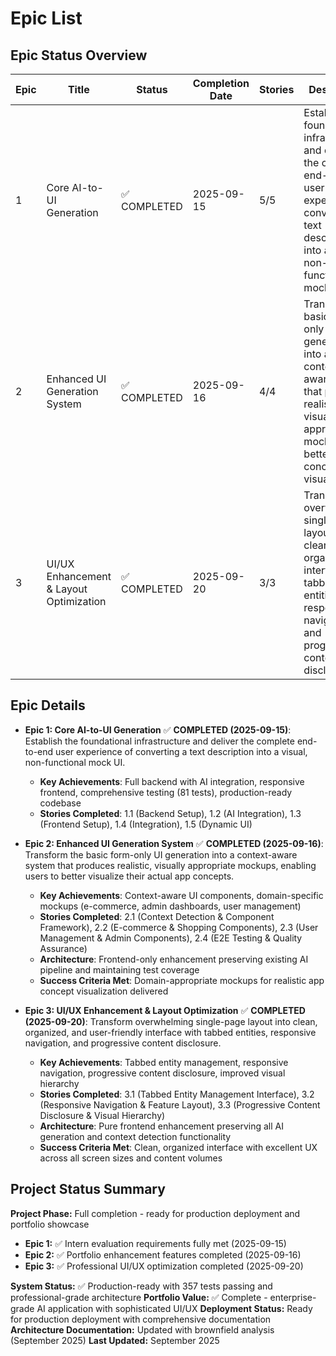 # Epic List

## Epic Status Overview

| Epic | Title                                   | Status       | Completion Date | Stories | Description                                                                                                                                                          |
| ---- | --------------------------------------- | ------------ | --------------- | ------- | -------------------------------------------------------------------------------------------------------------------------------------------------------------------- |
| 1    | Core AI-to-UI Generation                | ✅ COMPLETED | 2025-09-15      | 5/5     | Establish the foundational infrastructure and deliver the complete end-to-end user experience of converting a text description into a visual, non-functional mock UI |
| 2    | Enhanced UI Generation System           | ✅ COMPLETED | 2025-09-16      | 4/4     | Transform the basic form-only UI generation into a context-aware system that produces realistic, visually appropriate mockups for better app concept visualization   |
| 3    | UI/UX Enhancement & Layout Optimization | ✅ COMPLETED | 2025-09-20      | 3/3     | Transform overwhelming single-page layout into clean, organized interface with tabbed entities, responsive navigation, and progressive content disclosure            |

## Epic Details

- **Epic 1: Core AI-to-UI Generation** ✅ **COMPLETED (2025-09-15)**: Establish the foundational infrastructure and deliver the complete end-to-end user experience of converting a text description into a visual, non-functional mock UI.
  - **Key Achievements**: Full backend with AI integration, responsive frontend, comprehensive testing (81 tests), production-ready codebase
  - **Stories Completed**: 1.1 (Backend Setup), 1.2 (AI Integration), 1.3 (Frontend Setup), 1.4 (Integration), 1.5 (Dynamic UI)

- **Epic 2: Enhanced UI Generation System** ✅ **COMPLETED (2025-09-16)**: Transform the basic form-only UI generation into a context-aware system that produces realistic, visually appropriate mockups, enabling users to better visualize their actual app concepts.
  - **Key Achievements**: Context-aware UI components, domain-specific mockups (e-commerce, admin dashboards, user management)
  - **Stories Completed**: 2.1 (Context Detection & Component Framework), 2.2 (E-commerce & Shopping Components), 2.3 (User Management & Admin Components), 2.4 (E2E Testing & Quality Assurance)
  - **Architecture**: Frontend-only enhancement preserving existing AI pipeline and maintaining test coverage
  - **Success Criteria Met**: Domain-appropriate mockups for realistic app concept visualization delivered

- **Epic 3: UI/UX Enhancement & Layout Optimization** ✅ **COMPLETED (2025-09-20)**: Transform overwhelming single-page layout into clean, organized, and user-friendly interface with tabbed entities, responsive navigation, and progressive content disclosure.
  - **Key Achievements**: Tabbed entity management, responsive navigation, progressive content disclosure, improved visual hierarchy
  - **Stories Completed**: 3.1 (Tabbed Entity Management Interface), 3.2 (Responsive Navigation & Feature Layout), 3.3 (Progressive Content Disclosure & Visual Hierarchy)
  - **Architecture**: Pure frontend enhancement preserving all AI generation and context detection functionality
  - **Success Criteria Met**: Clean, organized interface with excellent UX across all screen sizes and content volumes

## Project Status Summary

**Project Phase:** Full completion - ready for production deployment and portfolio showcase

- **Epic 1:** ✅ Intern evaluation requirements fully met (2025-09-15)
- **Epic 2:** ✅ Portfolio enhancement features completed (2025-09-16)
- **Epic 3:** ✅ Professional UI/UX optimization completed (2025-09-20)

**System Status:** ✅ Production-ready with 357 tests passing and professional-grade architecture
**Portfolio Value:** ✅ Complete - enterprise-grade AI application with sophisticated UI/UX
**Deployment Status:** Ready for production deployment with comprehensive documentation
**Architecture Documentation:** Updated with brownfield analysis (September 2025)
**Last Updated:** September 2025
